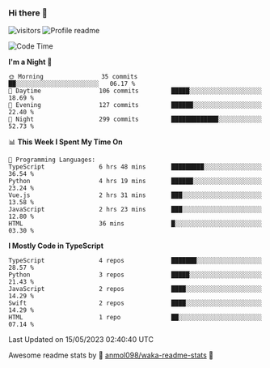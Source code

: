### Hi there 👋  
![visitors](https://visitor-badge.laobi.icu/badge?page_id=leverglowh) ![Profile readme](https://github.com/leverglowh/leverglowh/workflows/Profile%20readme/badge.svg?branch=master)

<!--START_SECTION:waka-->
![Code Time](http://img.shields.io/badge/Code%20Time-2%2C125%20hrs%2016%20mins-blue)

**I'm a Night 🦉** 

```text
🌞 Morning                35 commits          ██░░░░░░░░░░░░░░░░░░░░░░░   06.17 % 
🌆 Daytime                106 commits         █████░░░░░░░░░░░░░░░░░░░░   18.69 % 
🌃 Evening                127 commits         ██████░░░░░░░░░░░░░░░░░░░   22.40 % 
🌙 Night                  299 commits         █████████████░░░░░░░░░░░░   52.73 % 
```


📊 **This Week I Spent My Time On** 

```text
💬 Programming Languages: 
TypeScript               6 hrs 48 mins       █████████░░░░░░░░░░░░░░░░   36.54 % 
Python                   4 hrs 19 mins       ██████░░░░░░░░░░░░░░░░░░░   23.24 % 
Vue.js                   2 hrs 31 mins       ███░░░░░░░░░░░░░░░░░░░░░░   13.58 % 
JavaScript               2 hrs 23 mins       ███░░░░░░░░░░░░░░░░░░░░░░   12.80 % 
HTML                     36 mins             █░░░░░░░░░░░░░░░░░░░░░░░░   03.30 % 
```

**I Mostly Code in TypeScript** 

```text
TypeScript               4 repos             ███████░░░░░░░░░░░░░░░░░░   28.57 % 
Python                   3 repos             █████░░░░░░░░░░░░░░░░░░░░   21.43 % 
JavaScript               2 repos             ████░░░░░░░░░░░░░░░░░░░░░   14.29 % 
Swift                    2 repos             ████░░░░░░░░░░░░░░░░░░░░░   14.29 % 
HTML                     1 repo              ██░░░░░░░░░░░░░░░░░░░░░░░   07.14 % 
```




 Last Updated on 15/05/2023 02:40:40 UTC
<!--END_SECTION:waka-->


Awesome readme stats by :star2: [anmol098/waka-readme-stats](https://github.com/anmol098/waka-readme-stats) :star2:
